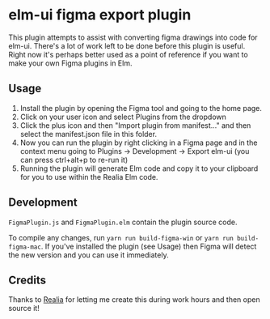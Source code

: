 # elm-ui figma export plugin

This plugin attempts to assist with converting figma drawings into code for elm-ui. There's a lot of work left to be done before this plugin is useful. Right now it's perhaps better used as a point of reference if you want to make your own Figma plugins in Elm.

## Usage

1. Install the plugin by opening the Figma tool and going to the home page.
2. Click on your user icon and select Plugins from the dropdown
3. Click the plus icon and then "Import plugin from manifest..." and then select the manifest.json file in this folder.
4. Now you can run the plugin by right clicking in a Figma page and in the context menu going to Plugins -> Development -> Export elm-ui (you can press ctrl+alt+p to re-run it)
5. Running the plugin will generate Elm code and copy it to your clipboard for you to use within the Realia Elm code.

## Development

`FigmaPlugin.js` and `FigmaPlugin.elm` contain the plugin source code.

To compile any changes, run `yarn run build-figma-win` or `yarn run build-figma-mac`. If you've installed the plugin (see Usage) then Figma will detect the new version and you can use it immediately.

## Credits

Thanks to [Realia](https://realia.se/) for letting me create this during work hours and then open source it!